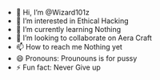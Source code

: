 - 👋 Hi, I’m @Wizard101z
- 👀 I’m interested in Ethical Hacking
- 🌱 I’m currently learning Nothing
- 💞️ I’m looking to collaborate on Aera Craft
- 📫 How to reach me Nothing yet
- 😄 Pronouns: Prounouns is for pussy
- ⚡ Fun fact: Never Give up

